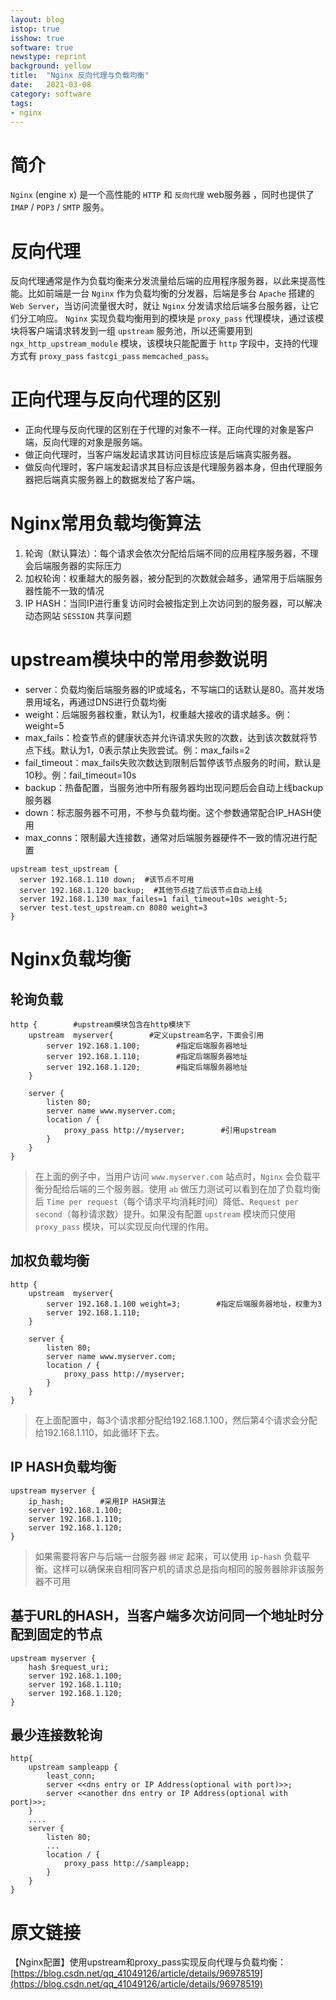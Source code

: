 ```yaml
---
layout: blog
istop: true
isshow: true
software: true
newstype: reprint
background: yellow
title:  "Nginx 反向代理与负载均衡"
date:   2021-03-08
category: software
tags:
- nginx
---
```


# 简介
 `Nginx` (engine x) 是一个高性能的 `HTTP` 和 `反向代理` web服务器 ，同时也提供了 `IMAP` / `POP3` / `SMTP` 服务。

# 反向代理
反向代理通常是作为负载均衡来分发流量给后端的应用程序服务器，以此来提高性能。比如前端是一台 `Nginx` 作为负载均衡的分发器，后端是多台 `Apache` 搭建的 `Web Server`，当访问流量很大时，就让 `Nginx` 分发请求给后端多台服务器，让它们分工响应。 `Nginx` 实现负载均衡用到的模块是 `proxy_pass` 代理模块，通过该模块将客户端请求转发到一组 `upstream` 服务池，所以还需要用到 `ngx_http_upstream_module` 模块，该模块只能配置于 `http` 字段中，支持的代理方式有 `proxy_pass` `fastcgi_pass` `memcached_pass`。

# 正向代理与反向代理的区别
* 正向代理与反向代理的区别在于代理的对象不一样。正向代理的对象是客户端，反向代理的对象是服务端。  
* 做正向代理时，当客户端发起请求其访问目标应该是后端真实服务器。  
* 做反向代理时，客户端发起请求其目标应该是代理服务器本身，但由代理服务器把后端真实服务器上的数据发给了客户端。  


# Nginx常用负载均衡算法

1. 轮询（默认算法）：每个请求会依次分配给后端不同的应用程序服务器，不理会后端服务器的实际压力
2. 加权轮询：权重越大的服务器，被分配到的次数就会越多，通常用于后端服务器性能不一致的情况
3. IP HASH：当同IP进行重复访问时会被指定到上次访问到的服务器，可以解决动态网站 `SESSION` 共享问题

# upstream模块中的常用参数说明
* server：负载均衡后端服务器的IP或域名，不写端口的话默认是80。高并发场景用域名，再通过DNS进行负载均衡 
* weight：后端服务器权重，默认为1，权重越大接收的请求越多。例：weight=5
* max_fails：检查节点的健康状态并允许请求失败的次数，达到该次数就将节点下线。默认为1，0表示禁止失败尝试。例：max_fails=2
* fail_timeout：max_fails失败次数达到限制后暂停该节点服务的时间，默认是10秒。例：fail_timeout=10s
* backup：热备配置，当服务池中所有服务器均出现问题后会自动上线backup服务器
* down：标志服务器不可用，不参与负载均衡。这个参数通常配合IP_HASH使用
* max_conns：限制最大连接数，通常对后端服务器硬件不一致的情况进行配置

```
upstream test_upstream {
  server 192.168.1.110 down;  #该节点不可用
  server 192.168.1.120 backup;  #其他节点挂了后该节点自动上线
  server 192.168.1.130 max_failes=1 fail_timeout=10s weight-5;
  server test.test_upstream.cn 8080 weight=3
}
```
# Nginx负载均衡
## 轮询负载
```
http {        #upstream模块包含在http模块下
    upstream  myserver{        #定义upstream名字，下面会引用
        server 192.168.1.100;        #指定后端服务器地址
        server 192.168.1.110;        #指定后端服务器地址
        server 192.168.1.120;        #指定后端服务器地址
    }
 
    server {
        listen 80;
        server name www.myserver.com;
        location / {
            proxy_pass http://myserver;        #引用upstream
        }
    }
}
```

> 在上面的例子中，当用户访问 `www.myserver.com` 站点时，`Nginx` 会负载平衡分配给后端的三个服务器。使用 `ab` 做压力测试可以看到在加了负载均衡后 `Time per request`（每个请求平均消耗时间）降低、`Request per second`（每秒请求数）提升。如果没有配置 `upstream` 模块而只使用 `proxy_pass` 模块，可以实现反向代理的作用。

## 加权负载均衡
```
http {      
    upstream  myserver{        
        server 192.168.1.100 weight=3;        #指定后端服务器地址，权重为3
        server 192.168.1.110;      
    }
 
    server {
        listen 80;
        server name www.myserver.com;
        location / {
            proxy_pass http://myserver;        
        }
    }
}
```
> 在上面配置中，每3个请求都分配给192.168.1.100，然后第4个请求会分配给192.168.1.110，如此循环下去。


## IP HASH负载均衡
```
upstream myserver {
    ip_hash;        #采用IP HASH算法
    server 192.168.1.100;
    server 192.168.1.110;
    server 192.168.1.120;
}
```

> 如果需要将客户与后端一台服务器 `绑定` 起来，可以使用 `ip-hash` 负载平衡。这样可以确保来自相同客户机的请求总是指向相同的服务器除非该服务器不可用

## 基于URL的HASH，当客户端多次访问同一个地址时分配到固定的节点
```
upstream myserver {
    hash $request_uri;    
    server 192.168.1.100;
    server 192.168.1.110;
    server 192.168.1.120;
}
```

## 最少连接数轮询
```
http{ 
    upstream sampleapp { 
        least_conn; 
        server <<dns entry or IP Address(optional with port)>>; 
        server <<another dns entry or IP Address(optional with port)>>; 
    } 
    .... 
    server { 
        listen 80; 
        ... 
        location / { 
            proxy_pass http://sampleapp; 
        }  
    } 
}
```

# 原文链接
【Nginx配置】使用upstream和proxy_pass实现反向代理与负载均衡：[https://blog.csdn.net/qq_41049126/article/details/96978519](https://blog.csdn.net/qq_41049126/article/details/96978519)